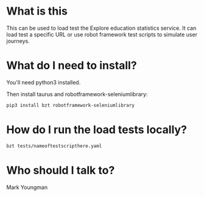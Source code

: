 # What is this

This can be used to load test the Explore education statistics service. It can load test a specific URL or use robot framework test scripts to simulate user journeys.

# What do I need to install?

You'll need python3 installed.

Then install taurus and robotframework-seleniumlibrary:
```bash
pip3 install bzt robotframework-seleniumlibrary
```

# How do I run the load tests locally?

```bash
bzt tests/nameoftestscripthere.yaml
```

# Who should I talk to?

Mark Youngman
